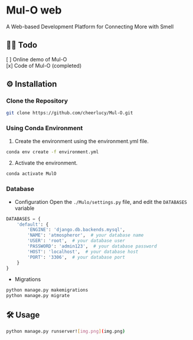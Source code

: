 # Mul-O web

A Web-based Development Platform for Connecting More with Smell

## 👨‍💻 Todo
[ ] Online demo of Mul-O
<br>
[x] Code of Mul-O (completed)
<br>

## ⚙️ Installation

### Clone the Repository

```bash
git clone https://github.com/cheerlucy/Mul-O.git
```

### Using Conda Environment
1. Create the environment using the environment.yml file.
```bash
conda env create -f environment.yml
```

2. Activate the environment.
```bash
conda activate MulO
```

### Database
- Configuration
Open the `./Mulo/settings.py` file, and edit the `DATABASES` variable
```python
DATABASES = {
    'default': {
        'ENGINE': 'django.db.backends.mysql',
        'NAME': 'atmospheror',  # your database name
        'USER': 'root',  # your database user
        'PASSWORD': 'admin123',  # your database password
        'HOST': 'localhost',  # your database host
        'PORT': '3306',  # your database port
    }
}
```

- Migrations
```bash
python manage.py makemigrations
python manage.py migrate
```

## 🛠️ Usage
```bash
python manage.py runserver![img.png](img.png)
```